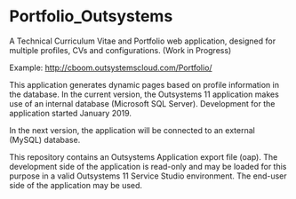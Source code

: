 # Portfolio_Outsystems
A Technical Curriculum Vitae and Portfolio web application, designed for multiple profiles, CVs and configurations. 
(Work in Progress)

Example: http://cboom.outsystemscloud.com/Portfolio/

This application generates dynamic pages based on profile information in the database.
In the current version, the Outsystems 11 application makes use of an internal database (Microsoft SQL Server). Development for the application started January 2019.

In the next version, the application will be connected to an external (MySQL) database.

This repository contains an Outsystems Application export file (oap). The development side of the application is read-only and may be loaded for this purpose in a valid Outsystems 11 Service Studio environment. The end-user side of the application may be used.
